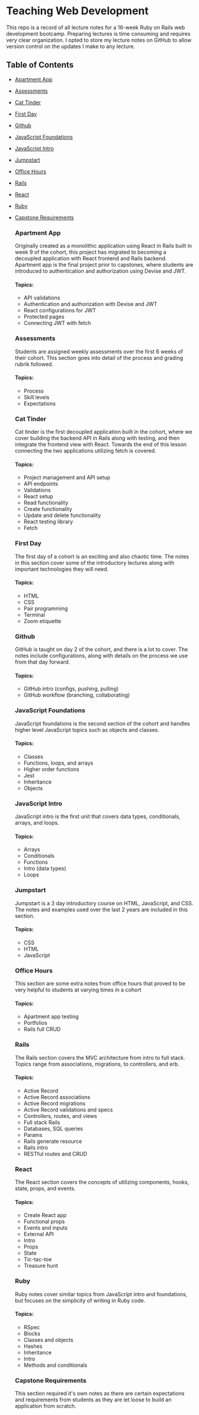 # Teaching Web Development
This repo is a record of all lecture notes for a 16-week Ruby on Rails web development bootcamp. Preparing lectures is time consuming and requires very clear organization.  I opted to store my lecture notes on GitHub to allow version control on the updates I make to any lecture.

## Table of Contents
- [Apartment App](#apartment-app)
- [Assessments](#assessments)
- [Cat Tinder](#cat-tinder)
- [First Day](#first-day)
- [Github](#github)
- [JavaScript Foundations](#javascript-foundations)
- [JavaScript Intro](#javascript-intro)
- [Jumpstart](#jumpstart)
- [Office Hours](#office-hours)
- [Rails](#rails)
- [React](#react)
- [Ruby](#ruby)
- [Capstone Requirements](#capstone-requirements)

  ### Apartment App
  Originally created as a monolithic application using React in Rails built in week 9 of the cohort, this project has migrated to becoming a decoupled application with React frontend and Rails backend. Apartment app is the final project prior to capstones, where students are introduced to authentication and authorization using Devise and JWT.

  #### Topics:
  - API validations
  - Authentication and authorization with Devise and JWT
  - React configurations for JWT
  - Protected pages
  - Connecting JWT with fetch

  ### Assessments
  Students are assigned weekly assessments over the first 6 weeks of their cohort. This section goes into detail of the process and grading rubrik followed.

  #### Topics:
  - Process
  - Skill levels
  - Expectations

  ### Cat Tinder
  Cat tinder is the first decoupled application built in the cohort, where we cover building the backend API in Rails along with testing, and then integrate the frontend view with React. Towards the end of this lesson connecting the two applications utilizing fetch is covered.

  #### Topics:
  - Project management and API setup
  - API endpoints
  - Validations
  - React setup
  - Read functionality
  - Create functionality
  - Update and delete functionality
  - React testing library
  - Fetch

  ### First Day
  The first day of a cohort is an exciting and also chaotic time. The notes in this section cover some of the introductory lectures along with important technologies they will need.

  #### Topics:
  - HTML
  - CSS
  - Pair programming
  - Terminal
  - Zoom etiquette

  ### Github
  GitHub is taught on day 2 of the cohort, and there is a lot to cover. The notes include configurations, along with details on the process we use from that day forward.

  #### Topics:
  - GitHub intro (configs, pushing, pulling)
  - GitHub workflow (branching, collaborating)

  ### JavaScript Foundations
  JavaScript foundations is the second section of the cohort and handles higher level JavaScript topics such as objects and classes.

  #### Topics:
  - Classes
  - Functions, loops, and arrays
  - Higher order functions
  - Jest
  - Inheritance
  - Objects

  ### JavaScript Intro
  JavaScript intro is the first unit that covers data types, conditionals, arrays, and loops.

  #### Topics:
  - Arrays
  - Conditionals
  - Functions
  - Intro (data types)
  - Loops

  ### Jumpstart
  Jumpstart is a 3 day introductory course on HTML, JavaScript, and CSS. The notes and examples used over the last 2 years are included in this section.

  #### Topics:
  - CSS
  - HTML
  - JavaScript

  ### Office Hours
  This section are some extra notes from office hours that proved to be very helpful to students at varying times in a cohort

  #### Topics:
  - Apartment app testing
  - Portfolios
  - Rails full CRUD

  ### Rails
  The Rails section covers the MVC architecture from intro to full stack. Topics range from associations, migrations, to controllers, and erb.

  #### Topics:
  - Active Record
  - Active Record associations
  - Active Record migrations
  - Active Record validations and specs
  - Controllers, routes, and views
  - Full stack Rails
  - Databases, SQL queries
  - Params
  - Rails generate resource
  - Rails intro
  - RESTful routes and CRUD

  ### React
  The React section covers the concepts of utilizing components, hooks, state, props, and events.

  #### Topics:
  - Create React app
  - Functional props
  - Events and inputs
  - External API
  - Intro
  - Props
  - State
  - Tic-tac-toe
  - Treasure hunt

  ### Ruby
  Ruby notes cover similar topics from JavaScript intro and foundations, but focuses on the simplicity of writing in Ruby code.

  #### Topics:
  - RSpec
  - Blocks
  - Classes and objects
  - Hashes
  - Inheritance
  - Intro
  - Methods and conditionals
  
  ### Capstone Requirements
  This section required it's own notes as there are certain expectations and requirements from students as they are let loose to build an application from scratch.
